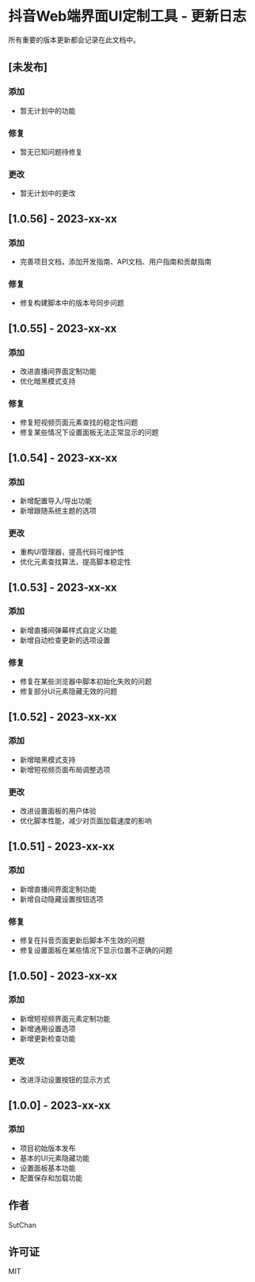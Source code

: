 # 抖音Web端界面UI定制工具 - 更新日志

所有重要的版本更新都会记录在此文档中。

## [未发布]

### 添加

- 暂无计划中的功能

### 修复

- 暂无已知问题待修复

### 更改

- 暂无计划中的更改

## [1.0.56] - 2023-xx-xx

### 添加

- 完善项目文档，添加开发指南、API文档、用户指南和贡献指南

### 修复

- 修复构建脚本中的版本号同步问题

## [1.0.55] - 2023-xx-xx

### 添加

- 改进直播间界面定制功能
- 优化暗黑模式支持

### 修复

- 修复短视频页面元素查找的稳定性问题
- 修复某些情况下设置面板无法正常显示的问题

## [1.0.54] - 2023-xx-xx

### 添加

- 新增配置导入/导出功能
- 新增跟随系统主题的选项

### 更改

- 重构UI管理器，提高代码可维护性
- 优化元素查找算法，提高脚本稳定性

## [1.0.53] - 2023-xx-xx

### 添加

- 新增直播间弹幕样式自定义功能
- 新增自动检查更新的选项设置

### 修复

- 修复在某些浏览器中脚本初始化失败的问题
- 修复部分UI元素隐藏无效的问题

## [1.0.52] - 2023-xx-xx

### 添加

- 新增暗黑模式支持
- 新增短视频页面布局调整选项

### 更改

- 改进设置面板的用户体验
- 优化脚本性能，减少对页面加载速度的影响

## [1.0.51] - 2023-xx-xx

### 添加

- 新增直播间界面定制功能
- 新增自动隐藏设置按钮选项

### 修复

- 修复在抖音页面更新后脚本不生效的问题
- 修复设置面板在某些情况下显示位置不正确的问题

## [1.0.50] - 2023-xx-xx

### 添加

- 新增短视频界面元素定制功能
- 新增通用设置选项
- 新增更新检查功能

### 更改

- 改进浮动设置按钮的显示方式

## [1.0.0] - 2023-xx-xx

### 添加

- 项目初始版本发布
- 基本的UI元素隐藏功能
- 设置面板基本功能
- 配置保存和加载功能

## 作者

SutChan

## 许可证

MIT